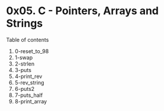# 0x05. C - Pointers, Arrays and Strings
Table of contents
1. 0-reset_to_98
2. 1-swap
3. 2-strlen
4. 3-puts
5. 4-print_rev
6. 5-rev_string
7. 6-puts2
8. 7-puts_half
9. 8-print_array

